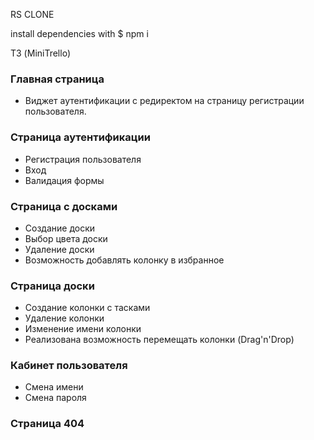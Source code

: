 RS CLONE

install dependencies with $ npm i

ТЗ (MiniTrello)

### Главная страница
* Виджет аутентификации с редиректом на страницу регистрации пользователя.
    
### Страница аутентификации
* Регистрация пользователя
* Вход
* Валидация формы
### Страница с досками
* Создание доски
* Выбор цвета доски
* Удаление доски
* Возможность добавлять колонку в избранное
### Страница доски
* Создание колонки с тасками 
* Удаление колонки 
* Изменение имени колонки 
* Реализована возможность перемещать колонки (Drag'n'Drop) 
### Кабинет пользователя
* Смена имени
* Смена пароля
### Страница 404
